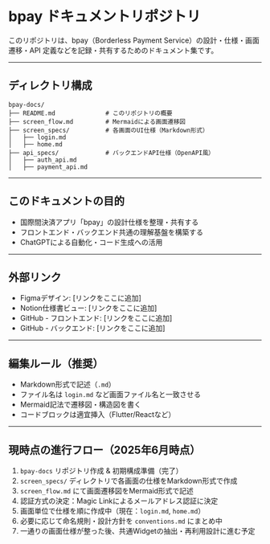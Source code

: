# bpay ドキュメントリポジトリ

このリポジトリは、bpay（Borderless Payment Service）の設計・仕様・画面遷移・API 定義などを記録・共有するためのドキュメント集です。

---

## ディレクトリ構成

```
bpay-docs/
├── README.md              # このリポジトリの概要
├── screen_flow.md         # Mermaidによる画面遷移図
├── screen_specs/          # 各画面のUI仕様（Markdown形式）
│   ├── login.md
│   ├── home.md
├── api_specs/             # バックエンドAPI仕様（OpenAPI風）
│   ├── auth_api.md
│   ├── payment_api.md
```

---

## このドキュメントの目的

- 国際間決済アプリ「bpay」の設計仕様を整理・共有する
- フロントエンド・バックエンド共通の理解基盤を構築する
- ChatGPTによる自動化・コード生成への活用

---

## 外部リンク

- Figmaデザイン: [リンクをここに追加]
- Notion仕様書ビュー: [リンクをここに追加]
- GitHub - フロントエンド: [リンクをここに追加]
- GitHub - バックエンド: [リンクをここに追加]

---

## 編集ルール（推奨）

- Markdown形式で記述（`.md`）
- ファイル名は `login.md` など画面ファイル名と一致させる
- Mermaid記法で遷移図・構造図を書く
- コードブロックは適宜挿入（Flutter/Reactなど）

---

## 現時点の進行フロー（2025年6月時点）

1. `bpay-docs` リポジトリ作成 & 初期構成準備（完了）
2. `screen_specs/` ディレクトリで各画面の仕様をMarkdown形式で作成
3. `screen_flow.md` にて画面遷移図をMermaid形式で記述
4. 認証方式の決定：Magic Linkによるメールアドレス認証に決定
5. 画面単位で仕様を順に作成中（現在：`login.md`, `home.md`）
6. 必要に応じて命名規則・設計方針を `conventions.md` にまとめ中
7. 一通りの画面仕様が整った後、共通Widgetの抽出・再利用設計に進む予定
